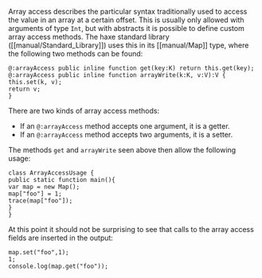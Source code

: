 Array access describes the particular syntax traditionally used to access the value in an array at a certain offset. This is usually only allowed with arguments of type `Int`, but with abstracts it is possible to define custom array access methods. The haxe standard library ([[manual/Standard_Library]]) uses this in its [[manual/Map]] type, where the following two methods can be found:

```
@:arrayAccess public inline function get(key:K) return this.get(key);
@:arrayAccess public inline function arrayWrite(k:K, v:V):V {
this.set(k, v);
return v;
}
```
There are two kinds of array access methods:



* If an `@:arrayAccess` method accepts one argument, it is a getter.
* If an `@:arrayAccess` method accepts two arguments, it is a setter.


The methods `get` and `arrayWrite` seen above then allow the following usage:

```
class ArrayAccessUsage {
public static function main(){
var map = new Map();
map["foo"] = 1;
trace(map["foo"]);
}
}
```
At this point it should not be surprising to see that calls to the array access fields are inserted in the output:

```
map.set("foo",1);
1;
console.log(map.get("foo"));
```
